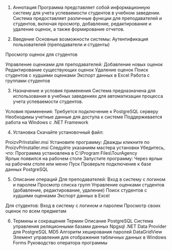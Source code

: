 1. Аннотация
Программа представляет собой информационную систему для учета успеваемости студентов в учебном заведении. Система предоставляет различные функции для преподавателей и студентов, включая просмотр, добавление, редактирование и удаление оценок, а также формирование отчетов.

2. Введение
Основные возможности системы: Аутентификация пользователей (преподаватели и студенты)

Просмотр оценок для студентов

Управление оценками для преподавателей: Добавление новых оценок Редактирование существующих оценок Удаление оценок Поиск студентов с худшими оценками Экспорт данных в Excel Работа с группами студентов

3. Назначение и условия применения
Система предназначена для использования в учебных заведениях для автоматизации процесса учета успеваемости студентов.

Условия применения: Требуется подключение к PostgreSQL серверу Необходимы учетные данные для доступа к системе Поддерживается работа на Windows с .NET Framework

4. Установка
Скачайте установочный файл:

ProizvPrInstaller.msi
Установите программу:
Дважды кликните по ProizvPrInstaller.msi
Следуйте указаниям мастера установки
Убедитесь, что:
Программа установлена в C:\Program Files\TourAgency\
Ярлык появился на рабочем столе
Запустите программу:
Через ярлык на рабочем столе или меню Пуск
Проверьте подключение к базе данных PostgreSQL

5. Описание операций
Для преподавателей: Вход в систему с логином и паролем Просмотр списка групп Управление оценками студентов (добавление, редактирование, удаление) Поиск студентов с худшими оценками Экспорт данных в Excel

Для студентов: Вход в систему с логином и паролем Просмотр своих оценок по всем предметам

6. Термины и сокращения
Термин Описание PostgreSQL Система управления реляционными базами данных Npgsql .NET Data Provider для PostgreSQL MD5 Алгоритм хеширования паролей DataGridView Элемент управления для отображения табличных данных в Windows Forms Руководство оператора программы
